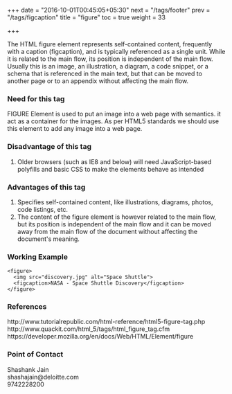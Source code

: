 +++
date = "2016-10-01T00:45:05+05:30"
next = "/tags/footer"
prev = "/tags/figcaption"
title = "figure"
toc = true
weight = 33

+++

The HTML figure element represents self-contained content, frequently with a caption (figcaption), and is typically referenced as a single unit. While it is related to the main flow, its position is independent of the main flow. Usually this is an image, an illustration, a diagram, a code snippet, or a schema that is referenced in the main text, but that can be moved to another page or to an appendix without affecting the main flow.

<h3>Need for this tag</h3>
FIGURE Element is used to put an image into a web page with semantics. it act as a container for the images. As per HTML5 standards we should use this element to add any image into a web page.

<h3>Disadvantage of this tag</h3>
<ol>
  <li>Older browsers (such as IE8 and below) will need JavaScript-based polyfills and basic CSS to make the elements behave as intended</li>
</ol>

<h3>Advantages of this tag</h3>
<ol>
  <li>Specifies self-contained content, like illustrations, diagrams, photos, code listings, etc.</li>
  <li>The content of the figure element is however related to the main flow, but its position is independent of the main flow and it can be moved away from the main flow of the document without affecting the document's meaning.</li>
</ol>

<h3>Working Example</h3>

    <figure>
      <img src="discovery.jpg" alt="Space Shuttle">
      <figcaption>NASA - Space Shuttle Discovery</figcaption>
    </figure>

<h3>References</h3>
http://www.tutorialrepublic.com/html-reference/html5-figure-tag.php
<br>
http://www.quackit.com/html_5/tags/html_figure_tag.cfm
<br>
https://developer.mozilla.org/en/docs/Web/HTML/Element/figure

<h3>Point of Contact</h3>
Shashank Jain <br>
shashajain@deloitte.com <br>
9742228200
